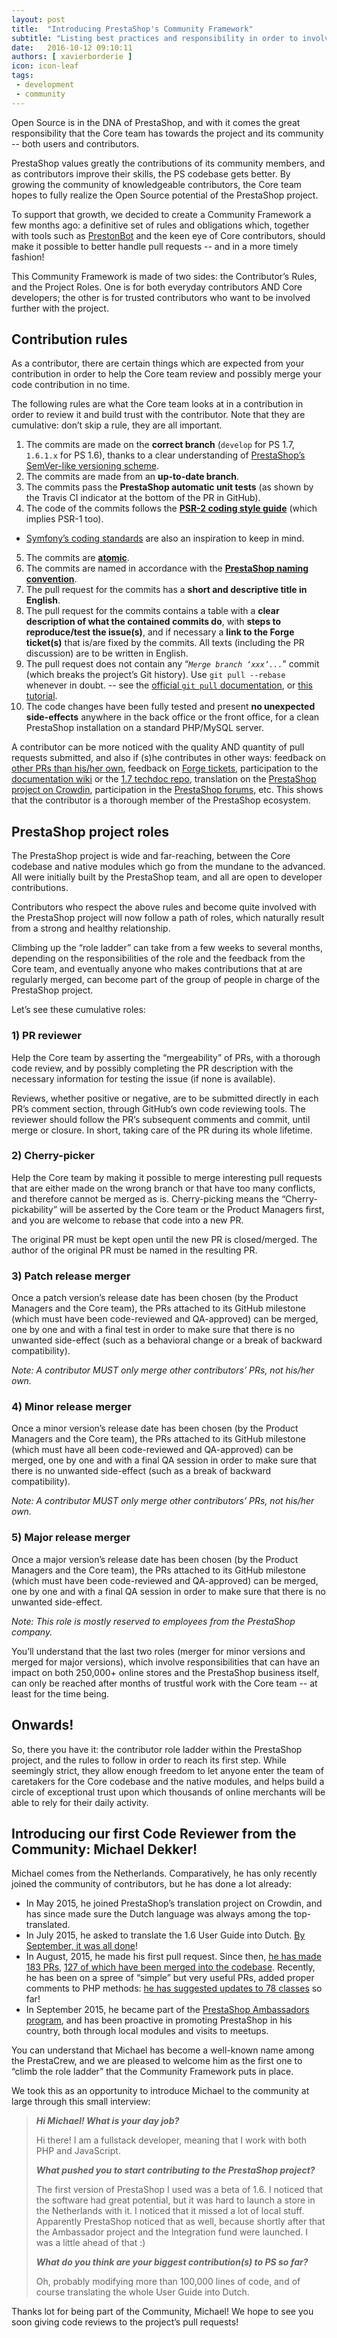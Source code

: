 ```yaml
---
layout: post
title:  "Introducing PrestaShop's Community Framework"
subtitle: "Listing best practices and responsibility in order to involve the community more."
date:   2016-10-12 09:10:11
authors: [ xavierborderie ]
icon: icon-leaf
tags:
 - development
 - community
---
```



Open Source is in the DNA of PrestaShop, and with it comes the great responsibility that the Core team has towards the project and its community -- both users and contributors.

PrestaShop values greatly the contributions of its community members, and as contributors improve their skills, the PS codebase gets better. By growing the community of knowledgeable contributors, the Core team hopes to fully realize the Open Source potential of the PrestaShop project.

To support that growth, we decided to create a Community Framework a few months ago: a definitive set of rules and obligations which, together with tools such as [PrestonBot](http://build.prestashop.com/news/introducing-prestonbot/) and the keen eye of Core contributors, should make it possible to better handle pull requests -- and in a more timely fashion!

This Community Framework is made of two sides: the Contributor’s Rules, and the Project Roles. One is for both everyday contributors AND Core developers; the other is for trusted contributors who want to be involved further with the project.


## Contribution rules

As a contributor, there are certain things which are expected from your contribution in order to help the Core team review and possibly merge your code contribution in no time.

The following rules are what the Core team looks at in a contribution in order to review it and build trust with the contributor. Note that they are cumulative: don’t skip a rule, they are all important.

1. The commits are made on the **correct branch** (`develop` for PS 1.7, `1.6.1.x` for PS 1.6), thanks to a clear understanding of [PrestaShop’s SemVer-like versioning scheme](http://build.prestashop.com/news/a-more-semantic-versioning-scheme/).
2. The commits are made from an **up-to-date branch**.
3. The commits pass the **PrestaShop automatic unit tests** (as shown by the Travis CI indicator at the bottom of the PR in GitHub).
4. The code of the commits follows the **[PSR-2 coding style guide](http://doc.prestashop.com/display/PS16/Coding+Standards)** (which implies PSR-1 too).
  * [Symfony’s coding standards](http://symfony.com/doc/current/contributing/code/standards.html) are also an inspiration to keep in mind.
5. The commits are **[atomic](http://seesparkbox.com/foundry/atomic_commits_with_git)**.
6. The commits are named in accordance with the **[PrestaShop naming convention](http://doc.prestashop.com/display/PS16/How+to+write+a+commit+message)**.
7. The pull request for the commits has a **short and descriptive title in English**.
8. The pull request for the commits contains a table with a **clear description of what the contained commits do**, with **steps to reproduce/test the issue(s)**, and if necessary a **link to the Forge ticket(s)** that is/are fixed by the commits. All texts (including the PR discussion) are to be written in English.
9. The pull request does not contain any “*`Merge branch ‘xxx’...`*” commit (which breaks the project’s Git history). Use `git pull --rebase` whenever in doubt. -- see the [official `git pull` documentation](https://git-scm.com/docs/git-pull), or [this tutorial](http://gitready.com/advanced/2009/02/11/pull-with-rebase.html).
10. The code changes have been fully tested and present **no unexpected side-effects** anywhere in the back office or the front office, for a clean PrestaShop installation on a standard PHP/MySQL server.

A contributor can be more noticed with the quality AND quantity of pull requests submitted, and also if (s)he contributes in other ways: feedback on [other PRs than his/her own](https://github.com/PrestaShop/PrestaShop/pulls), feedback on [Forge tickets](http://forge.prestashop.com/), participation to the [documentation wiki](http://doc.prestashop.com/) or the [1.7 techdoc repo](https://github.com/PrestaShop/docs), translation on the [PrestaShop project on Crowdin](http://crowdin.net/project/prestashop-official), participation in the [PrestaShop forums](http://www.prestashop.com/forums/), etc. This shows that the contributor is a thorough member of the PrestaShop ecosystem.


## PrestaShop project roles

The PrestaShop project is wide and far-reaching, between the Core codebase and native modules which go from the mundane to the advanced. All were initially built by the PrestaShop team, and all are open to developer contributions.

Contributors who respect the above rules and become quite involved with the PrestaShop project will now follow a path of roles, which naturally result from a strong and healthy relationship.

Climbing up the “role ladder” can take from a few weeks to several months, depending on the responsibilities of the role and the feedback from the Core team, and eventually anyone who makes contributions that at are regularly merged, can become part of the group of people in charge of the PrestaShop project.

Let’s see these cumulative roles:

### 1) PR reviewer

Help the Core team by asserting the “mergeability” of PRs, with a thorough code review, and by possibly completing the PR description with the necessary information for testing the issue (if none is available).

Reviews, whether positive or negative, are to be submitted directly in each PR’s comment section, through GitHub’s own code reviewing tools. The reviewer should follow the PR’s subsequent comments and commit, until merge or closure. In short, taking care of the PR during its whole lifetime.


### 2) Cherry-picker

Help the Core team by making it possible to merge interesting pull requests that are either made on the wrong branch or that have too many conflicts, and therefore cannot be merged as is. Cherry-picking means the “Cherry-pickability” will be asserted by the Core team or the Product Managers first, and you are welcome to rebase that code into a new PR. 

The original PR must be kept open until the new PR is closed/merged. The author of the original PR must be named in the resulting PR.


### 3) Patch release merger

Once a patch version’s release date has been chosen (by the Product Managers and the Core team), the PRs attached to its GitHub milestone (which must have been code-reviewed and QA-approved) can be merged, one by one and with a final test in order to make sure that there is no unwanted side-effect (such as a behavioral change or a break of backward compatibility).

_Note: A contributor MUST only merge other contributors’ PRs, not his/her own._


### 4) Minor release merger

Once a minor version’s release date has been chosen (by the Product Managers and the Core team), the PRs attached to its GitHub milestone (which must have all been code-reviewed and QA-approved) can be merged, one by one and with a final QA session in order to make sure that there is no unwanted side-effect (such as a break of backward compatibility).

_Note: A contributor MUST only merge other contributors’ PRs, not his/her own._


### 5) Major release merger

Once a major version’s release date has been chosen (by the Product Managers and the Core team), the PRs attached to its GitHub milestone (which must have been code-reviewed and QA-approved) can be merged, one by one and with a final QA session in order to make sure that there is no unwanted side-effect.

_Note: This role is mostly reserved to employees from the PrestaShop company._

You’ll understand that the last two roles (merger for minor versions and merged for major versions), which involve responsibilities that can have an impact on both 250,000+ online stores and the PrestaShop business itself, can only be reached after months of trustful work with the Core team -- at least for the time being.


## Onwards!

So, there you have it: the contributor role ladder within the PrestaShop project, and the rules to follow in order to reach its first step. While seemingly strict, they allow enough freedom to let anyone enter the team of caretakers for the Core codebase and the native modules, and helps build a circle of exceptional trust upon which thousands of online merchants will be able to rely for their daily activity. 


## Introducing our first Code Reviewer from the Community: Michael Dekker!

Michael comes from the Netherlands. Comparatively, he has only recently joined the community of contributors, but he has done a lot already:

* In May 2015, he joined PrestaShop’s translation project on Crowdin, and has since made sure the Dutch language was always among the top-translated.
* In July 2015, he asked to translate the 1.6 User Guide into Dutch. [By September, it was all done](http://doc.prestashop.com/display/PS16/Gebruikershandleiding)!
* In August, 2015, he made his first pull request. Since then, [he has made 183 PRs](https://github.com/PrestaShop/PrestaShop/pulls?utf8=%E2%9C%93&q=is%3Apr%20author%3Afirstred%20), [127 of which have been merged into the codebase](https://github.com/PrestaShop/PrestaShop/pulls?utf8=%E2%9C%93&q=is%3Apr%20author%3Afirstred%20is%3Amerged). Recently, he has been on a spree of “simple” but very useful PRs, added proper comments to PHP methods: [he has suggested updates to 78 classes](https://github.com/PrestaShop/PrestaShop/pulls?utf8=%E2%9C%93&q=is%3Apr%20author%3Afirstred%20doc%20class%20) so far!
* In September 2015, he became part of the [PrestaShop Ambassadors program](https://ambassadors.prestashop.com/), and has been proactive in promoting PrestaShop in his country, both through local modules and visits to meetups.

You can understand that Michael has become a well-known name among the PrestaCrew, and we are pleased to welcome him as the first one to “climb the role ladder” that the Community Framework puts in place.

We took this as an opportunity to introduce Michael to the community at large through this small interview:

> _**Hi Michael! What is your day job?**_
> 
> Hi there! I am a fullstack developer, meaning that I work with both PHP and JavaScript.
> 
> _**What pushed you to start contributing to the PrestaShop project?**_
> 
> The first version of PrestaShop I used was a beta of 1.6. I noticed that the software had great potential, but it was hard to launch a store in the Netherlands with it. I noticed that it missed a lot of local stuff. Apparently PrestaShop noticed that as well, because shortly after that the Ambassador project and the Integration fund were launched. I was a little ahead of that :)
> 
> _**What do you think are your biggest contribution(s) to PS so far?**_
> 
> Oh, probably modifying more than 100,000 lines of code, and of course translating the whole User Guide into Dutch.

Thanks lot for being part of the Community, Michael! We hope to see you soon giving code reviews to the project’s pull requests!
